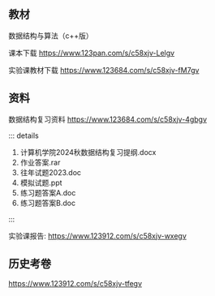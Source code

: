 ## 教材

数据结构与算法（c++版）

课本下载 https://www.123pan.com/s/c58xjv-Lelgv

实验课教材下载 https://www.123684.com/s/c58xjv-fM7gv

## 资料

数据结构复习资料 https://www.123684.com/s/c58xjv-4gbgv

::: details

1. 计算机学院2024秋数据结构复习提纲.docx
2. 作业答案.rar
3. 往年试题2023.doc
4. 模拟试题.ppt
5. 练习题答案A.doc
6. 练习题答案B.doc

:::

实验课报告: https://www.123912.com/s/c58xjv-wxegv

## 历史考卷

https://www.123912.com/s/c58xjv-tfegv
